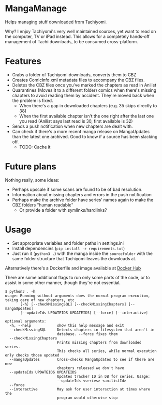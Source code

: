 # MangaManage

Helps managing stuff downloaded from Tachiyomi.

Why? I enjoy Tachiyomi's very well maintained sources, yet want to read on the computer, TV or iPad instead.
This allows for a completely hands-off management of Tachi downloads, to be consumed cross-platform.

# Features
- Grabs a folder of Tachiyomi downloads, converts them to CBZ
- Creates ComicInfo.xml metadata files to accompany the CBZ files.
- Deletes the CBZ files once you've marked the chapters as read in Anilist
- Quarantines (Moves it to a different folder) comics when there's missing chapters to avoid reading them by accident. They're moved back when the problem is fixed.
  - When there's a gap in downloaded chapters (e.g. 35 skips directly to 38)
  - When the first available chapter isn't the one right after the last one you read (Anilist says last read is 30, first available is 32)
- Sends a push notification when new chapters are dealt with.
- Can check if there's a more recent manga release on MangaUpdates than the latest one archived. Good to know if a source has been slacking off.
  - TODO: Cache it

# Future plans
Nothing really, some ideas:
- Perhaps upscale if some scans are found to be of bad resolution.
- Information about missing chapters and errors in the push notification
- Perhaps make the archive folder have series' names again to make the CBZ folders "human readable"
  - Or provide a folder with symlinks/hardlinks?

# Usage
- Set appropriate variables and folder paths in settings.ini
- Install dependencies (`pip install -r requirements.txt`)
- Just run it (`python3 .`) with the manga inside the `sourcefolder` with the same folder structure that Tachiyomi leaves the downloads at.

Alternatively there's a Dockerfile and image available at [Docker Hub](https://hub.docker.com/r/raikon/mangamanage)

There are some additional flags to run only some parts of the code, or to assist in some other manner, though they're not essential.

```
$ python3 . -h
usage: Running without arguments does the normal program execution, taking care of new chapters, etc
       [-h] [--checkMissingSQL] [--checkMissingChapters] [--mangaUpdates]
       [--updateIds UPDATEIDS UPDATEIDS] [--force] [--interactive]

optional arguments:
  -h, --help            show this help message and exit
  --checkMissingSQL     Detects chapters in filesystem that aren't in
                        database. --force fixes them
  --checkMissingChapters
                        Prints missing chapters from downloaded series.
                        This checks all series, while normal execution only checks those updated
  --mangaUpdates        Cross-checks MangaUpdates to see if there are new
                        chapters released we don't have
  --updateIds UPDATEIDS UPDATEIDS
                        Updates tracker ID in DB for series. Usage:
                        --updateIds <series> <anilistId>
  --force
  --interactive         May ask for user interaction at times where the
                        program would otherwise stop
  ```
